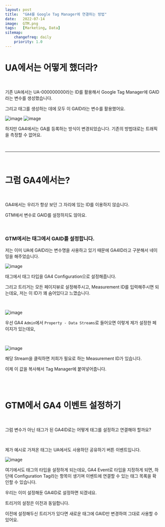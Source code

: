 ```yaml
---
layout: post
title:  "GA4를 Google Tag Manager에 연결하는 방법"
date:   2022-07-14
image:  GTM.png
tags:   [Marketing, Data]
sitemap:
    changefreq: daily
    priority: 1.0
---
```


# UA에서는 어떻게 했더라?

<br>

기존 UA에서는 UA-000000000라는 ID를 활용해서 Google Tag Manager에 GAID라는 변수를 생성했습니다.

그리고 태그를 생성하는 데에 모두 이 GAID라는 변수를 활용했어요.

![image](https://github.com/user-attachments/assets/c3f703bf-a7d0-41d6-9f7e-7e8900fce674)
![image](https://github.com/user-attachments/assets/d49d816a-1cca-448d-8539-879f05cc5d3a)

하지만 GA4에서는 GA를 등록하는 방식이 변경되었습니다.
기존의 방법대로는 트래픽을 측정할 수 없어요.

<br>

---

<br>

# 그럼 GA4에서는?

<br>

GA4에서는 우리가 항상 보던 그 자리에 있는 ID를 이용하지 않습니다.

GTM에서 변수로 GAID를 설정하지도 않아요.

<br>

### GTM에서는 태그에서 GAID를 설정합니다.

저는 이미 UA에 GAID라는 변수명을 사용하고 있기 때문에 GA4ID라고 구분해서 네이밍을 해주었습니다.

![image](https://github.com/user-attachments/assets/7a1b8ef3-84db-4ab3-b731-5bff41fb5ad8)
​

태그에서 태그 타입을 GA4 Configuration으로 설정해줍니다.

그리고 트리거는 모든 페이지뷰로 설정해주시고, Measurement ID를 입력해주시면 되는데요, 저는 이 ID가 꽤 숨어있다고 느꼈습니다.


<br>

![image](https://github.com/user-attachments/assets/02ac3e9c-f773-4a2a-899a-2421436d4764)

우선 GA4 `Admin`에서 `Property - Data Streams`로 들어오면 이렇게 제가 설정한 페이지가 있는데요,

<br>

![image](https://github.com/user-attachments/assets/78bc6c08-14c5-4a39-ae0c-7e141414297e)


해당 Stream을 클릭하면 저희가 필요로 하는 Measurement ID가 있습니다.

이제 이 값을 복사해서 Tag Manager에 붙여넣어줍니다.

<br> <br>

# GTM에서 GA4 이벤트 설정하기

<br>

그럼 변수가 아닌 태그가 된 GA4ID로는 어떻게 태그를 설정하고 연결해야 할까요?

​

제가 예시로 가져온 태그는 UA에서도 사용하던 공유하기 버튼 이벤트입니다.

![image](https://github.com/user-attachments/assets/6d22cde6-b076-4c2f-8382-f7fdb4c1258b)


여기에서도 태그의 타입을 설정하게 되는데요, GA4 Event로 타입을 지정하게 되면, 하단에 Configuration Tag라는 항목이 생기며 이벤트에 연결할 수 있는 태그 목록을 확인할 수 있습니다.

우리는 이미 설정해둔 GA4ID로 설정하면 되겠네요.

트리거의 설정은 이전과 동일합니다.

이전에 설정해두신 트리거가 있다면 새로운 태그에 GAID만 변경하여 그대로 사용할 수 있어요.
